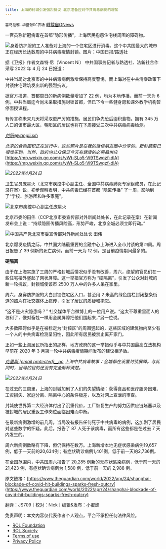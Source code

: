 ```yaml
---
title: 上海的封城引发强烈抗议 北京准备应对中共病毒病例的增加
---
```

`喜马拉雅-华盛顿DC农场` [轉載自GNews](https://gnews.org/zh-hans/2409194/)

一官员称新冠病毒在首都“隐形传播”，上海居民抱怨住宅楼周围的障碍物。

![](https://assets.gnews.org/wp-content/uploads/2022/04/图片1-160.png)身着防护服的工人准备对上海的一个住宅区进行消毒。这个中共国最大的城市正在经历长达数周的中共病毒疫情封锁。图片：中国日报/路透社

据《卫报》作者文森特·尼（Vincent Ni） 中共国事务记者与路透社、法新社合作采写 2022 年 4 月 24 日报道：

中共当局对北京市的中共病毒病例激增保持高度警惕，而上海对在中共清零政策下封锁住宅建筑发出新的强烈抗议。

据官方报道，首都周日的新病例数量增加了 22 例，均为本地传播，而前一天为 6 例。中共当局迄今尚未采取措施封锁首都，但已下令一些健身房和课外教学机构暂停面授课程。

有传言称未来几天将采取更严厉的措施，居民们争先恐后囤积食物。拥有 345 万人口的该市最大区，朝阳区的居民也将在下周接受三次中共病毒病毒检测。

*[刘阳@yangliuxh](https://twitter.com/yangliuxh/status/1518213650200227840?s=20)*

*北京的食物囤积正在进行中，这些照片是在我的微信朋友圈中分享的。新鲜蔬菜已很难买到。当然，政府向公众保证今天有健康的必需品供应*
[https://mp.weixin.qq.com/s/yWt-SLo5-Vi9TSwqzf-dlA](https://mp.weixin.qq.com/s/yWt-SLo5-Vi9TSwqzf-dlA)

![](https://assets.gnews.org/wp-content/uploads/2022/04/图片2-73.png)*2022年4月24日*

卫生官员庞星火（北京市疾控中心副主任、全国中共病毒肺炎专家组成员，在此记录在案）说，初步观察表明，中共病毒已经在首都 “隐匿传播” 了一周，影响到了“学校、旅游团和许多家庭”。

![](https://assets.gnews.org/wp-content/uploads/2022/04/图片3-29.png)北京市疾控中心副主任庞星火

北京市委的田伟（CCP北京市委宣传部对外新闻处处长，在此记录在案）在新闻发布会上说：“持续隐匿传播风险高，形势严峻，北京全城必须立即行动。”

![](https://assets.gnews.org/wp-content/uploads/2022/04/图片4-19.png)中国共产党北京市委宣传部对外新闻处处长 田伟

北京爆发疫情之际，中共国大陆最重要的金融中心上海进入全市封锁的第四周。周日报告了 39 例新的死亡病例，而前一天为 12 例，是目前疫情期间最多的。

**硬隔离**

由于在上海实施了三周的严格封城后情况似乎没有改善，周六，绝望的官员们在一些住宅楼外竖起了网状屏障。这一举措官方称为 “硬隔离”，引发了公众对封城的新一轮抗议，封锁城使该市 2500 万人中的许多人呆在家里。

周六，身穿防护服的大白封锁住宅区入口，甚至用 2 米高的绿色围栏封闭整条街道的照片在社交媒体上疯传，引发了居民的质疑和抱怨。

“这不是火灾隐患吗？” 社交媒体平台微博上的一位用户说。“这太不尊重里面人的权利了，像对畜牲一样用金属屏障把他们围起来，”另一位说。

大多数障碍似乎是在被标定为“封控区”的周围竖起的，这些区域的建筑物内至少有一个人的中共病毒检测呈阳性，因此所有居民被禁止离开家门。

正如一些上海居民所指出的那样，地方政府的这一举措似乎与中共国最高立法机构早前在 2020 年 3 月第一轮中共病毒疫情期间发布的建议相矛盾。

*[克里斯 \[email protected\]\_\_pc](https://twitter.com/chris__pc/status/1518171958742986752?s=20)*
*上海中共病毒故事：全城都在设置封锁屏障。与此同时，当局的目的还没有完全解释清楚。*

![](https://assets.gnews.org/wp-content/uploads/2022/04/图片5-18.png)*2022年4月24日*

在过去的三周里，上海的封城加剧了人们的失望情绪：获得食品和医疗服务困难、工资损失、家庭分离、隔离中心的条件极差，以及对网上宣泄的审查。

封城使世界第二大经济体付出了沉重代价，工厂恢复生产的努力因供应链堵塞以及被封城的居民重返工作岗位面临困难而中断。

在最新病例激增的前几周，当局没有报告任何死于中共病毒的病例，这加剧了居民对这些数字的怀疑。此后，报告了 87 人死于该病毒，而所有这些都是在过去 7 天内发生的。

周六新病例数略有下降，但仍保持在数万。上海新增本地无症状感染病例19,657 例，低于一天前的20,634例；有症状确诊病例1,401例，低于前一天的2,736例。

在全国范围内，中共国周六报告了 20,285 例新的无症状感染病例，低于前一天的 21,423 例，有症状确诊病例为 1,580 例，低于前一天的 2,988 例。

原文链接：[https://www.theguardian.com/world/2022/apr/24/shanghai-blockade-of-covid-hit-buildings-sparks-fresh-outcry](https://www.theguardian.com/world/2022/apr/24/shanghai-blockade-of-covid-hit-buildings-sparks-fresh-outcry)

翻译：JS709｜校对：Nick｜编辑&发布：小蜜蜂

 

免责声明：本文内容仅代表作者个人观点，平台不承担任何法律风险。

- [ROL Foundation](https://rolfoundation.org/)
- [ROL Society](https://rolsociety.org/)
- [Terms of use](https://gnews.org/terms-of-use-3/)
- [Privacy Policy](https://gnews.org/privacy-policy/)
